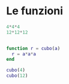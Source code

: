 Le funzioni
===========

``` matlab
4*4*4
12*12*12
```

``` matlab

function r = cubo(a)
  r = a*a*a
end

cubo(4)
cubo(12)
```
